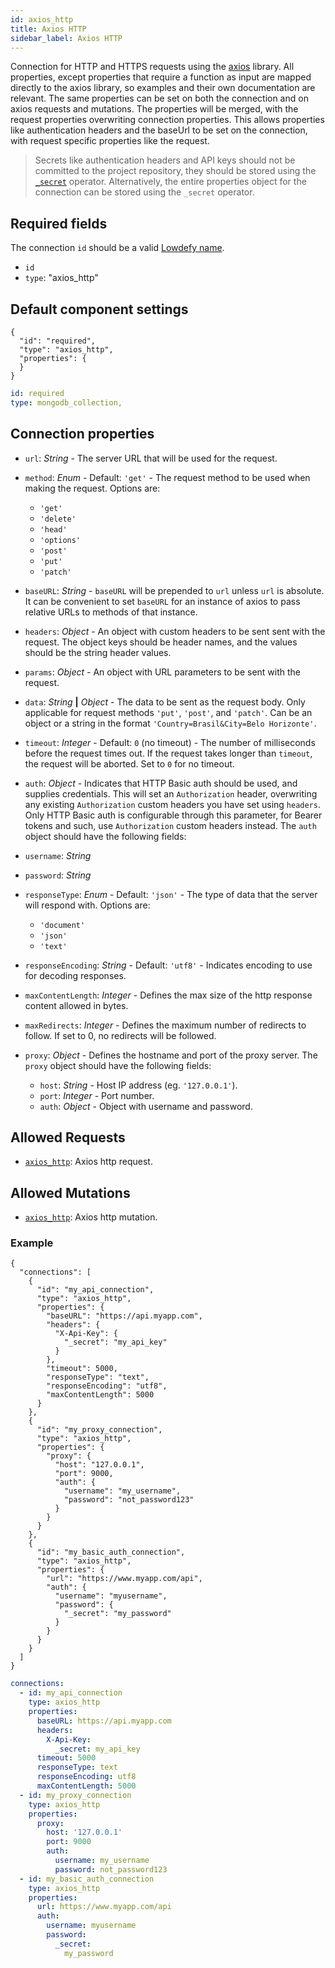 ```yaml
---
id: axios_http
title: Axios HTTP
sidebar_label: Axios HTTP
---
```


Connection for HTTP and HTTPS requests using the [axios](https://github.com/axios/axios) library. All properties, except properties that require a function as input are mapped directly to the axios library, so examples and their own documentation are relevant. The same properties can be set on both the connection and on axios requests and mutations. The properties will be merged, with the request properties overwriting connection properties. This allows properties like authentication headers and the baseUrl to be set on the connection, with request specific properties like the request.

>Secrets like authentication headers and API keys should not be committed to the project repository, they should be stored using the [`_secret`](operators/secret.md) operator. Alternatively, the entire properties object for the connection can be stored using the `_secret` operator.

## Required fields

The connection `id` should be a valid [Lowdefy name](concepts/lowdefy-file.md#names-and-ids).

- `id`
- `type`: "axios_http"

## Default component settings

<!--DOCUSAURUS_CODE_TABS-->
<!--JSON-->

```json5
{
  "id": "required",
  "type": "axios_http",
  "properties": {
  }
}
```

<!--YAML-->

```yaml
id: required
type: mongodb_collection,
```

<!--END_DOCUSAURUS_CODE_TABS-->

## Connection properties

- `url`: _String_ - The server URL that will be used for the request.
- `method`: _Enum_ - Default: `'get'` - The request method to be used when making the request. Options are:
  - `'get'`
  - `'delete'`
  - `'head'`
  - `'options'`
  - `'post'`
  - `'put'`
  - `'patch'`
- `baseURL`: _String_ - `baseURL` will be prepended to `url` unless `url` is absolute. It can be convenient to set `baseURL` for an instance of axios to pass relative URLs to methods of that instance.
- `headers`: _Object_ - An object with custom headers to be sent sent with the request. The object keys should be header names, and the values should be the string header values.
- `params`: _Object_ - An object with URL parameters to be sent with the request.
- `data`: _String_ **|** _Object_ - The data to be sent as the request body. Only applicable for request methods `'put'`, `'post'`, and `'patch'`. Can be an object or a string in the format `'Country=Brasil&City=Belo Horizonte'`.
- `timeout`: _Integer_ - Default: `0` (no timeout) - The number of milliseconds before the request times out. If the request takes longer than `timeout`, the request will be aborted. Set to `0` for no timeout. 
- `auth`: _Object_ - Indicates that HTTP Basic auth should be used, and supplies credentials. This will set an `Authorization` header, overwriting any existing `Authorization` custom headers you have set using `headers`. Only HTTP Basic auth is configurable through this parameter, for Bearer tokens and such, use `Authorization` custom headers instead. The `auth` object should have the following fields:
 - `username`: _String_
 - `password`: _String_

- `responseType`: _Enum_ - Default: `'json'` - The type of data that the server will respond with. Options are:
  - `'document'`
  - `'json'`
  - `'text'`
- `responseEncoding`: _String_ - Default: `'utf8'` - Indicates encoding to use for decoding responses.
- `maxContentLength`: _Integer_ - Defines the max size of the http response content allowed in bytes.
- `maxRedirects`: _Integer_ - Defines the maximum number of redirects to follow. If set to 0, no redirects will be followed.
- `proxy`: _Object_ - Defines the hostname and port of the proxy server. The `proxy` object should have the following fields:
  - `host`: _String_ - Host IP address (eg. `'127.0.0.1'`).
  - `port`: _Integer_ - Port number.
  - `auth`: _Object_ - Object with username and password.


## Allowed Requests

- [`axios_http`](requests/axios_http.md): Axios http request.


## Allowed Mutations

- [`axios_http`](requests/axios_http.md): Axios http mutation.

### Example

<!--DOCUSAURUS_CODE_TABS-->
<!--JSON-->

```json5
{
  "connections": [
    {
      "id": "my_api_connection",
      "type": "axios_http",
      "properties": {
        "baseURL": "https://api.myapp.com",
        "headers": {
          "X-Api-Key": {
            "_secret": "my_api_key"
          }
        },
        "timeout": 5000,
        "responseType": "text",
        "responseEncoding": "utf8",
        "maxContentLength": 5000
      }
    },
    {
      "id": "my_proxy_connection",
      "type": "axios_http",
      "properties": {
        "proxy": {
          "host": "127.0.0.1",
          "port": 9000,
          "auth": {
            "username": "my_username",
            "password": "not_password123"
          }
        }
      }
    },
    {
      "id": "my_basic_auth_connection",
      "type": "axios_http",
      "properties": {
        "url": "https://www.myapp.com/api",
        "auth": {
          "username": "myusername",
          "password": {
            "_secret": "my_password"
          }
        }
      }
    }
  ]
}
```

<!--YAML-->

```yaml
connections:
  - id: my_api_connection
    type: axios_http
    properties:
      baseURL: https://api.myapp.com
      headers:
        X-Api-Key:
          _secret: my_api_key
      timeout: 5000
      responseType: text
      responseEncoding: utf8
      maxContentLength: 5000
  - id: my_proxy_connection
    type: axios_http
    properties:
      proxy:
        host: '127.0.0.1'
        port: 9000
        auth:
          username: my_username
          password: not_password123
  - id: my_basic_auth_connection
    type: axios_http
    properties:
      url: https://www.myapp.com/api
      auth:
        username: myusername
        password:
          _secret:
            my_password
```

<!--END_DOCUSAURUS_CODE_TABS-->
